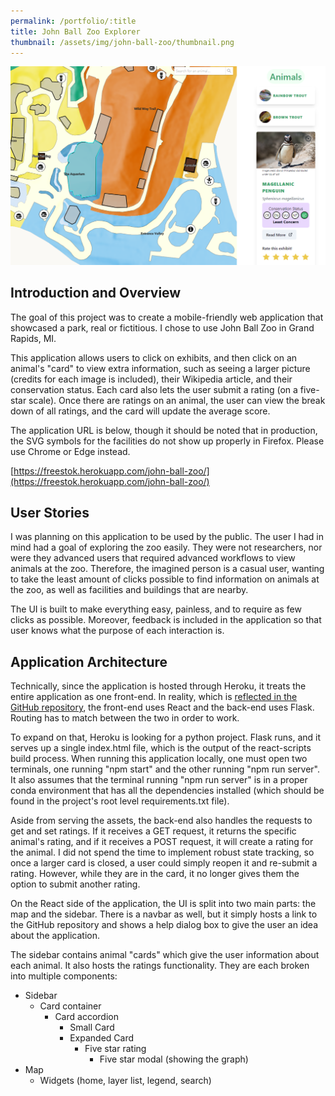 ```yaml
---
permalink: /portfolio/:title
title: John Ball Zoo Explorer
thumbnail: /assets/img/john-ball-zoo/thumbnail.png
---
```

<img class="full-width" src="/assets/img/john-ball-zoo/thumbnail.png" 
    alt="Map of the John Ball Zoo and a card of information on penguins, showing scientific name and conservation status (least concern for Magellenic penguins)">

## Introduction and Overview

The goal of this project was to create a mobile-friendly web application that showcased a park, real or fictitious. I chose to use John Ball Zoo in Grand Rapids, MI.

This application allows users to click on exhibits, and then click on an animal&#39;s &quot;card&quot; to view extra information, such as seeing a larger picture (credits for each image is included), their Wikipedia article, and their conservation status. Each card also lets the user submit a rating (on a five-star scale). Once there are ratings on an animal, the user can view the break down of all ratings, and the card will update the average score.

The application URL is below, though it should be noted that in production, the SVG symbols for the facilities do not show up properly in Firefox. Please use Chrome or Edge instead.

[https://freestok.herokuapp.com/john-ball-zoo/](https://freestok.herokuapp.com/john-ball-zoo/)


## User Stories

I was planning on this application to be used by the public. The user I had in mind had a goal of exploring the zoo easily. They were not researchers, nor were they advanced users that required advanced workflows to view animals at the zoo. Therefore, the imagined person is a casual user, wanting to take the least amount of clicks possible to find information on animals at the zoo, as well as facilities and buildings that are nearby.

The UI is built to make everything easy, painless, and to require as few clicks as possible. Moreover, feedback is included in the application so that user knows what the purpose of each interaction is.

## Application Architecture

Technically, since the application is hosted through Heroku, it treats the entire application as one front-end. In reality, which is [reflected in the GitHub repository](https://github.com/freestok/heroku), the front-end uses React and the back-end uses Flask. Routing has to match between the two in order to work.

To expand on that, Heroku is looking for a python project. Flask runs, and it serves up a single index.html file, which is the output of the react-scripts build process. When running this application locally, one must open two terminals, one running &quot;npm start&quot; and the other running &quot;npm run server&quot;. It also assumes that the terminal running &quot;npm run server&quot; is in a proper conda environment that has all the dependencies installed (which should be found in the project&#39;s root level requirements.txt file).

Aside from serving the assets, the back-end also handles the requests to get and set ratings. If it receives a GET request, it returns the specific animal&#39;s rating, and if it receives a POST request, it will create a rating for the animal. I did not spend the time to implement robust state tracking, so once a larger card is closed, a user could simply reopen it and re-submit a rating. However, while they are in the card, it no longer gives them the option to submit another rating.

On the React side of the application, the UI is split into two main parts: the map and the sidebar. There is a navbar as well, but it simply hosts a link to the GitHub repository and shows a help dialog box to give the user an idea about the application.

The sidebar contains animal &quot;cards&quot; which give the user information about each animal. It also hosts the ratings functionality. They are each broken into multiple components:

- Sidebar
  - Card container
    - Card accordion
      - Small Card
      - Expanded Card
        - Five star rating
          - Five star modal (showing the graph)
- Map
  - Widgets (home, layer list, legend, search)